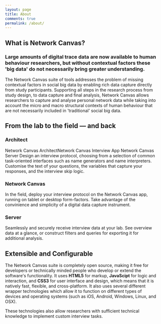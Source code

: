 ```yaml
---
layout: page
title: About
comments: true
permalink: /about/
---
```


## What is Network Canvas?

### Large amounts of digital trace data are now available to human behaviour researchers, but without contextual factors these 'big data' do not necessarily bring greater understanding.

The Network Canvas suite of tools addresses the problem of missing contextual factors in social big data by enabling rich data capture directly from study participants. Supporting all steps in the research process from study design, to data capture and final analysis, Network Canvas allows researchers to capture and analyse personal network data while taking into account the micro and macro structural contexts of human behaviour that are not necessarily included in 'traditional' social big data.


## From the lab to the field — and back

### Architect

Network Canvas ArchitectNetwork Canvas Interview App Network Canvas Server
Design an interview protocol, choosing from a selection of common task-oriented interfaces such as name generators and name interpreters. Customise the text of your questions, the variables that capture your responses, and the interview skip logic.

### Network Canvas

In the field, deploy your interview protocol on the Network Canvas app, running on tablet or desktop form-factors. Take advantage of the convinience and simplicity of a digital data capture instrument.

### Server

Seamlessly and securely receive interview data at your lab. See overview data at a glance, or construct filters and queries for exporting it for additional analysis.

## Extensible and Configurable

The Network Canvas suite is completely open source, making it free for developers or technically minded people who develop or extend the software's functionality. It uses **HTML5** for markup, **JavaScipt** for logic and interaction, and **CSS3** for user interface and design, which means that it is natively fast, flexible, and cross-platform. It also uses several different wrapper technologies which allow it to function on different types of devices and operating systems (such as iOS, Android, Windows, Linux, and OSX).

These technologies also allow researchers with sufficient technical knowledge to implement custom interview tasks.
